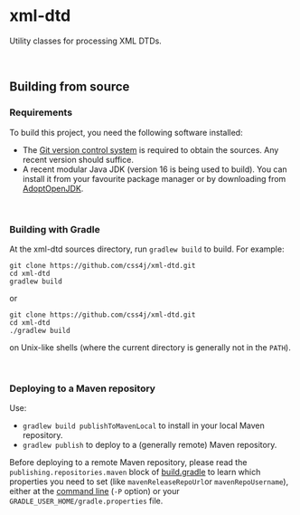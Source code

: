 # xml-dtd

Utility classes for processing XML DTDs.

<br/>

## Building from source

### Requirements

To build this project, you need the following software installed:

- The [Git version control system](https://git-scm.com/downloads) is required to
obtain the sources. Any recent version should suffice.
- A recent modular Java JDK (version 16 is being used to build). You can install it
from your favourite package manager or by downloading from
[AdoptOpenJDK](https://adoptopenjdk.net/).

<br/>

### Building with Gradle

At the xml-dtd sources directory, run `gradlew build` to build. For example:

```shell
git clone https://github.com/css4j/xml-dtd.git
cd xml-dtd
gradlew build
```
or
```shell
git clone https://github.com/css4j/xml-dtd.git
cd xml-dtd
./gradlew build
```
on Unix-like shells (where the current directory is generally not in the `PATH`).

<br/>

### Deploying to a Maven repository

Use:
- `gradlew build publishToMavenLocal` to install in your local Maven repository.
- `gradlew publish` to deploy to a (generally remote) Maven repository.

Before deploying to a remote Maven repository, please read the
`publishing.repositories.maven` block of
[build.gradle](https://github.com/css4j/xml-dtd/blob/master/build.gradle)
to learn which properties you need to set (like `mavenReleaseRepoUrl`or
`mavenRepoUsername`), either at the [command line](https://docs.gradle.org/current/userguide/build_environment.html#sec:project_properties)
(`-P` option) or your `GRADLE_USER_HOME/gradle.properties` file.
